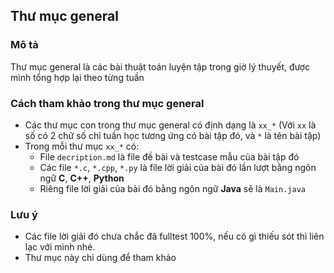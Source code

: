## Thư mục general

### Mô tả
Thư mục general là các bài thuật toán luyện tập trong giờ lý thuyết, được mình tổng hợp lại theo từng tuần
### Cách tham khảo trong thư mục general
- Các thư mục con trong thư mục general có định dạng là `xx_*` (Với `xx` là số có 2 chữ số chỉ tuần học tương ứng có bài tập đó, và `*` là tên bài tập)
- Trong mỗi thư mục `xx_*` có:
  - File `decription.md` là file đề bài và testcase mẫu của bài tập đó
  - Các file `*.c`, `*.cpp`, `*.py` là file lời giải của bài đó lần lượt bằng ngôn ngữ **C**, **C++**, **Python**
  - Riêng file lời giải của bài đó bằng ngôn ngữ **Java** sẽ là `Main.java`
### Lưu ý
- Các file lời giải đó chưa chắc đã fulltest 100%, nếu có gì thiếu sót thì liên lạc với mình nhé.
- Thư mục này chỉ dùng để tham khảo
